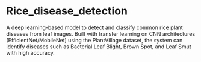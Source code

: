 # Rice_disease_detection
A deep learning-based model to detect and classify common rice plant diseases from leaf images. Built with transfer learning on CNN architectures (EfficientNet/MobileNet) using the PlantVillage dataset, the system can identify diseases such as Bacterial Leaf Blight, Brown Spot, and Leaf Smut with high accuracy.
